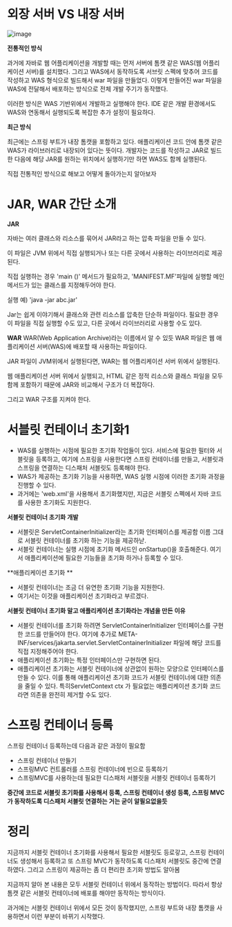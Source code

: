  # 외장 서버 VS 내장 서버
 
![image](https://user-images.githubusercontent.com/74352543/224260795-59f2b9ff-8d33-473e-b104-bbdf6a14145a.png)

**전통적인 방식**

과거에 자바로 웹 어플리케이션을 개발할 때는 먼저 서버에 톰캣 같은 WAS(웹 어플리케이션 서버)를 설치했다. 그리고 WAS에서 동작하도록 서브릿 스펙에 맞추어 코드를 작성하고 WAS 형식으로 빌드해서 war 파일을 만들었다. 이렇게 만들어진 war 파일을 WAS에 전달해서 배포하는 방식으로 전체 개발 주기가 동작했다.

이러한 방식은 WAS 기반위에서 개발하고 실행해야 한다. IDE 같은 개발 환경에서도 WAS와 연동해서 실행되도록 복잡한 추가 설정이 필요하다.

**최근 방식**

최근에는 스프링 부트가 내장 톰캣을 포함하고 있다. 애플리케이션 코드 안에 톰캣 같은 WAS가 라이브러리로 내장되어 있다는 뜻이다. 개발자는 코드를 작성하고 JAR로 빌드한 다음에 해당 JAR를 원하는 위치에서 실행하기만 하면 WAS도 함께 실행된다.

직접 전통적인 방식으로 해보고 어떻게 돌아가는지 알아보자

# JAR, WAR 간단 소개

**JAR**

자바는 여러 클래스와 리소스를 묶어서 JAR라고 하는 압축 파일을 만들 수 있다.

이 파일은 JVM 위에서 직접 실행되거나 또는 다른 곳에서 사용하는 라이브러리로 제공된다.

직접 실행하는 경우 'main ()' 메서드가 필요하고, 'MANIFEST.MF'파일에 실행할 메인 메서드가 있는 클래스를 지정해두어야 한다.

실행 예) 'java -jar abc.jar'

Jar는 쉽게 이야기해서 클래스와 관련 리소스를 압축한 단순하 파일이다. 필요한 경우 이 파일을 직접 실행할 수도 있고, 다른 곳에서 라이브러리로 사용할 수도 있다.

**WAR**
WAR(Web Application Archive)라는 이름에서 알 수 있듯 WAR 파일은 웹 애플리케이션 서버(WAS)에 배포할 때 사용하는 파일이다.

JAR 파일이 JVM위에서 실행된다면, WAR는 웹 어플리케이션 서버 위에서 실행된다.

웹 애플리케이션 서버 위에서 실행되고, HTML 같은 정적 리소스와 클래스 파일을 모두 함께 포함하기 때문에 JAR와 비교해서 구조가 더 복잡하다.

그리고 WAR 구조를 지켜야 한다.

# 서블릿 컨테이너 초기화1

* WAS를 실행하는 시점에 필요한 초기화 작업들이 있다. 서비스에 필요한 필터와 서블릿을 등록하고, 여기에 스프링을 사용한다면 스프링 컨테이너를 만들고, 서블릿과 스프링을 연결하는 디스패처 서블릿도 등록해야 한다.
* WAS가 제공하는 초기화 기능을 사용하면, WAS 실행 시점에 이러한 초기화 과정을 진행할 수 있다.
* 과거에는 'web.xml'을 사용해서 초기화했지만, 지금은 서블릿 스펙에서 자바 코드를 사용한 초기화도 지원한다.

**서블릿 컨테이너 초기화 개발**
* 서블릿은 ServletContainerInitializer라는 초기화 인터페이스를 제공함 이름 그대로 서블릿 컨테이너를 초기화 하는 기능을 제공하낟.
* 서블릿 컨테이너는 실행 시점에 초기화 메서드인 onStartup()을 호출해준다. 여기서 애플리케이션에 필요한 기능들을 초기화 하거나 등록할 수 있다.

**애플리케이션 초기화 **
* 서블릿 컨테이너는 조금 더 유연한 초기화 기능을 지원한다.
* 여기서는 이것을 애플리케이션 초기화라고 부르겠다.

**서블릿 컨테이너 초기화 말고 애플리케이션 초기화라는 개념을 만든 이유**
* 서블릿 컨테이너를 초기화 하려면 ServletContainerInitializer 인터페이스를 구현한 코드를 만들어야 한다. 여기에 추가로 META-INF/services/jakarta.servlet.ServletContainerInitializer 파일에 해당 코드를 직접 지정해주어야 한다.
* 애플리케이션 초기화는 특정 인터페이스만 구현하면 된다.
* 애플리케이션 초기화는 서블릿 컨테이너에 상관없이 원하는 모양으로 인터페이스를 만들 수 있다. 이를 통해 애플리케이션 초기화 코드가 서블릿 컨테이너에 대한 의존을 줄일 수 있다. 특히ServletContext ctx 가 필요없는 애플리케이션 초기화 코드라면 의존을 완전히 제거할 수도 있다.

# 스프링 컨테이너 등록

스프링 컨테이너 등록하는데 다음과 같은 과정이 필요함
* 스프링 컨테이너 만들기
* 스프링MVC 컨트롤러를 스프링 컨테이너에 빈으로 등록하기
* 스프링MVC를 사용하는데 필요한 디스패처 서블릿을 서블릿 컨테이너 등록하기

**중간에 코드로 서블릿 초기화를 사용해서 등록, 스프링 컨테이너 생성 등록, 스프링 MVC가 동작하도록 디스패처 서블릿 연결하는 거는 굳이 알필요없을듯**

# 정리
지금까지 서블릿 컨테이너 초기화를 사용해서 필요한 서블릿도 등로갛고, 스프링 컨테이너도 생성해서 등록하고 또 스프링 MVC가 동작하도록 디스패처 서블릿도 중간에 연결하였다. 그리고 스프링이 제공하는 좀 더 편리한 초기화 방법도 알아봄

지금까지 알아 본 내용은 모두 서블릿 컨테이너 위에서 동작하는 방법이다. 따라서 항상 톰캣 같은 서블릿 컨테이너에 배포를 해야만 동작하는 방식이다.

과거에는 서블릿 컨테이너 위에서 모든 것이 동작했지만, 스프링 부트와 내장 톰캣을 사용하면서 이런 부분이 바뀌기 시작했다.

